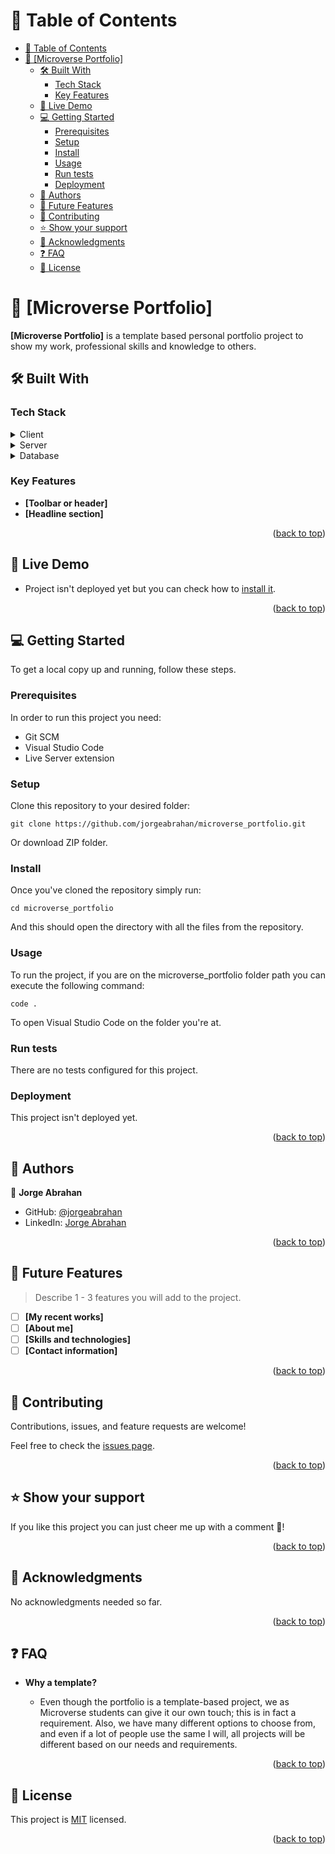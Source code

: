 <a name="readme-top"></a>

# 📗 Table of Contents

- [📗 Table of Contents](#-table-of-contents)
- [📖 \[Microverse Portfolio\] ](#-microverse-portfolio-)
  - [🛠 Built With ](#-built-with-)
    - [Tech Stack ](#tech-stack-)
    - [Key Features ](#key-features-)
  - [🚀 Live Demo ](#-live-demo-)
  - [💻 Getting Started ](#-getting-started-)
    - [Prerequisites](#prerequisites)
    - [Setup](#setup)
    - [Install](#install)
    - [Usage](#usage)
    - [Run tests](#run-tests)
    - [Deployment](#deployment)
  - [👥 Authors ](#-authors-)
  - [🔭 Future Features ](#-future-features-)
  - [🤝 Contributing ](#-contributing-)
  - [⭐️ Show your support ](#️-show-your-support-)
  - [🙏 Acknowledgments ](#-acknowledgments-)
  - [❓ FAQ ](#-faq-)
  - [📝 License ](#-license-)

# 📖 [Microverse Portfolio] <a name="about-project"></a>

**[Microverse Portfolio]** is a template based personal portfolio project to show my work, professional skills and knowledge to others.

## 🛠 Built With <a name="built-with"></a>

### Tech Stack <a name="tech-stack"></a>

<details>
  <summary>Client</summary>
  <ul>
    <li><a href="https://reactjs.org/">HTML</a></li>
    <li><a href="https://reactjs.org/">CSS</a></li>
  </ul>
</details>

<details>
  <summary>Server</summary>
  <ul>
    <li><a href="#">N/A</a></li>
  </ul>
</details>

<details>
<summary>Database</summary>
  <ul>
    <li><a href="#">N/A</a></li>
  </ul>
</details>

### Key Features <a name="key-features"></a>

- **[Toolbar or header]**
- **[Headline section]**

<p align="right">(<a href="#readme-top">back to top</a>)</p>

## 🚀 Live Demo <a name="live-demo"></a>

- Project isn't deployed yet but you can check how to [install it](#getting-started).

<p align="right">(<a href="#readme-top">back to top</a>)</p>

## 💻 Getting Started <a name="getting-started"></a>

To get a local copy up and running, follow these steps.

### Prerequisites

In order to run this project you need:

- Git SCM
- Visual Studio Code
- Live Server extension

### Setup

Clone this repository to your desired folder:

```
git clone https://github.com/jorgeabrahan/microverse_portfolio.git
```

Or download ZIP folder.

### Install

Once you've cloned the repository simply run:

```
cd microverse_portfolio
```

And this should open the directory with all the files from the repository.

### Usage

To run the project, if you are on the microverse_portfolio folder path you can execute the following command:

```
code .
```

To open Visual Studio Code on the folder you're at.

### Run tests

There are no tests configured for this project.

### Deployment

This project isn't deployed yet.

<p align="right">(<a href="#readme-top">back to top</a>)</p>

## 👥 Authors <a name="authors"></a>

👤 **Jorge Abrahan**

- GitHub: [@jorgeabrahan](https://github.com/jorgeabrahan)
- LinkedIn: [Jorge Abrahan](https://www.linkedin.com/in/jorge-abrahan-siguenza-amaya-a975741b8)

<p align="right">(<a href="#readme-top">back to top</a>)</p>

## 🔭 Future Features <a name="future-features"></a>

> Describe 1 - 3 features you will add to the project.

- [ ] **[My recent works]**
- [ ] **[About me]**
- [ ] **[Skills and technologies]**
- [ ] **[Contact information]**

<p align="right">(<a href="#readme-top">back to top</a>)</p>

## 🤝 Contributing <a name="contributing"></a>

Contributions, issues, and feature requests are welcome!

Feel free to check the [issues page](../../issues/).

<p align="right">(<a href="#readme-top">back to top</a>)</p>

<!-- SUPPORT -->

## ⭐️ Show your support <a name="support"></a>

If you like this project you can just cheer me up with a comment 🙂!

<p align="right">(<a href="#readme-top">back to top</a>)</p>

## 🙏 Acknowledgments <a name="acknowledgements"></a>

No acknowledgments needed so far.

<p align="right">(<a href="#readme-top">back to top</a>)</p>

## ❓ FAQ <a name="faq"></a>

- **Why a template?**

  - Even though the portfolio is a template-based project, we as Microverse students can give it our own touch; this is in fact a requirement. Also, we have many different options to choose from, and even if a lot of people use the same I will, all projects will be different based on our needs and requirements.

<p align="right">(<a href="#readme-top">back to top</a>)</p>

## 📝 License <a name="license"></a>

This project is [MIT](./LICENSE.md) licensed.

<p align="right">(<a href="#readme-top">back to top</a>)</p>